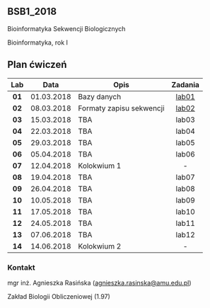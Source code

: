 ## BSB1_2018
Bioinformatyka Sekwencji Biologicznych

Bioinformatyka, rok I

## Plan ćwiczeń

| Lab | Data | Opis | Zadania |
| :---: | --- | --- | :---: |
| **01** | 01.03.2018 | Bazy danych | [lab01](./lab01.md)  |
| **02**	| 08.03.2018 | Formaty zapisu sekwencji  | [lab02](./lab02.md) |
| **03**	| 15.03.2018 | TBA  | lab03 |
| **04**	| 22.03.2018 | TBA | lab04 |
| **05**	| 29.03.2018 | TBA | lab05 |
| **06**	| 05.04.2018 | TBA | lab06 |
| **07**	| 12.04.2018 | Kolokwium 1 | -  |
| **08**	| 19.04.2018 | TBA | lab07 |
| **09**	| 26.04.2018 | TBA |  lab08 |
| **10**	| 10.05.2018 | TBA | lab09 |
| **11**	| 17.05.2018 | TBA | lab10 |
| **12**	| 24.05.2018 | TBA |  lab11 |
| **13**	| 07.06.2018 | TBA |  lab12 |
| **14**	| 14.06.2018 | Kolokwium 2 |  -  |

### Kontakt
mgr inż. Agnieszka Rasińska (agnieszka.rasinska@amu.edu.pl)

Zakład Biologii Obliczeniowej (1.97)

